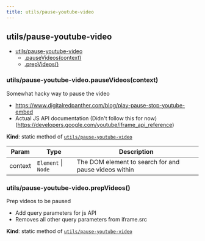 ```yaml
---
title: utils/pause-youtube-video
---
```


<a name="module_utils/pause-youtube-video"></a>

## utils/pause-youtube-video

* [utils/pause-youtube-video](#module_utils/pause-youtube-video)
    * [.pauseVideos(context)](#module_utils/pause-youtube-video.pauseVideos)
    * [.prepVideos()](#module_utils/pause-youtube-video.prepVideos)

<a name="module_utils/pause-youtube-video.pauseVideos"></a>

### utils/pause-youtube-video.pauseVideos(context)
Somewhat hacky way to pause the video
- https://www.digitalredpanther.com/blog/play-pause-stop-youtube-embed
- Actual JS API documentation (Didn't follow this for now) (https://developers.google.com/youtube/iframe_api_reference)

**Kind**: static method of [<code>utils/pause-youtube-video</code>](#module_utils/pause-youtube-video)  

| Param | Type | Description |
| --- | --- | --- |
| context | <code>Element</code> \| <code>Node</code> | The DOM element to search for and pause videos within |

<a name="module_utils/pause-youtube-video.prepVideos"></a>

### utils/pause-youtube-video.prepVideos()
Prep videos to be paused
- Add query parameters for js API
- Removes all other query parameters from iframe.src

**Kind**: static method of [<code>utils/pause-youtube-video</code>](#module_utils/pause-youtube-video)  

  